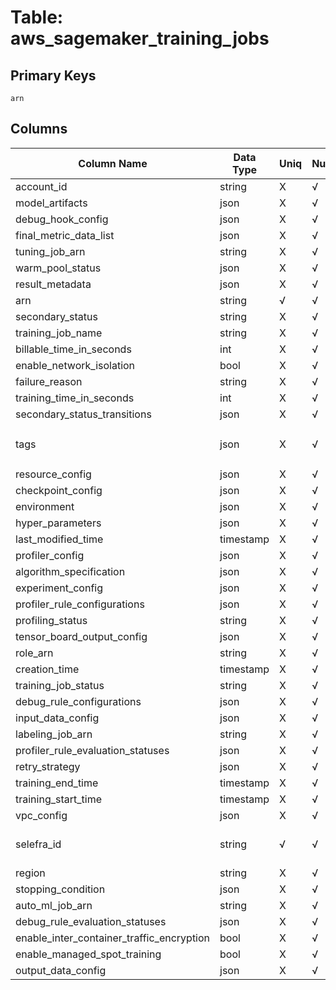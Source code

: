 # Table: aws_sagemaker_training_jobs

## Primary Keys 

```
arn
```


## Columns 

|  Column Name   |  Data Type  | Uniq | Nullable | Description | 
|  ----  | ----  | ----  | ----  | ---- | 
| account_id | string | X | √ |  | 
| model_artifacts | json | X | √ |  | 
| debug_hook_config | json | X | √ |  | 
| final_metric_data_list | json | X | √ |  | 
| tuning_job_arn | string | X | √ |  | 
| warm_pool_status | json | X | √ |  | 
| result_metadata | json | X | √ |  | 
| arn | string | √ | √ |  | 
| secondary_status | string | X | √ |  | 
| training_job_name | string | X | √ |  | 
| billable_time_in_seconds | int | X | √ |  | 
| enable_network_isolation | bool | X | √ |  | 
| failure_reason | string | X | √ |  | 
| training_time_in_seconds | int | X | √ |  | 
| secondary_status_transitions | json | X | √ |  | 
| tags | json | X | √ | `The tags associated with the model.` | 
| resource_config | json | X | √ |  | 
| checkpoint_config | json | X | √ |  | 
| environment | json | X | √ |  | 
| hyper_parameters | json | X | √ |  | 
| last_modified_time | timestamp | X | √ |  | 
| profiler_config | json | X | √ |  | 
| algorithm_specification | json | X | √ |  | 
| experiment_config | json | X | √ |  | 
| profiler_rule_configurations | json | X | √ |  | 
| profiling_status | string | X | √ |  | 
| tensor_board_output_config | json | X | √ |  | 
| role_arn | string | X | √ |  | 
| creation_time | timestamp | X | √ |  | 
| training_job_status | string | X | √ |  | 
| debug_rule_configurations | json | X | √ |  | 
| input_data_config | json | X | √ |  | 
| labeling_job_arn | string | X | √ |  | 
| profiler_rule_evaluation_statuses | json | X | √ |  | 
| retry_strategy | json | X | √ |  | 
| training_end_time | timestamp | X | √ |  | 
| training_start_time | timestamp | X | √ |  | 
| vpc_config | json | X | √ |  | 
| selefra_id | string | √ | √ | primary keys value md5 | 
| region | string | X | √ |  | 
| stopping_condition | json | X | √ |  | 
| auto_ml_job_arn | string | X | √ |  | 
| debug_rule_evaluation_statuses | json | X | √ |  | 
| enable_inter_container_traffic_encryption | bool | X | √ |  | 
| enable_managed_spot_training | bool | X | √ |  | 
| output_data_config | json | X | √ |  | 


